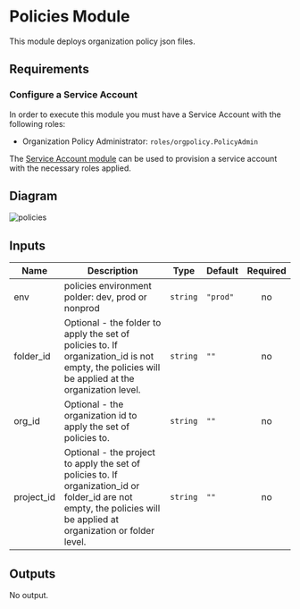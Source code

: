 # Policies Module

This module deploys organization policy json files.

## Requirements

### Configure a Service Account

In order to execute this module you must have a Service Account with the following roles:

- Organization Policy Administrator: `roles/orgpolicy.PolicyAdmin`

The [Service Account module](../service_account) can be used to provision a service account with the necessary roles applied.

## Diagram

![policies](https://user-images.githubusercontent.com/89442747/149098535-498d3264-c116-4d9f-95c6-b639eb8f2e5a.png)

<!-- BEGINNING OF PRE-COMMIT-TERRAFORM DOCS HOOK -->
## Inputs

| Name | Description | Type | Default | Required |
|------|-------------|------|---------|:--------:|
| env | policies environment polder: dev, prod or nonprod | `string` | `"prod"` | no |
| folder\_id | Optional - the folder to apply the set of policies to. If organization\_id is not empty, the policies will be applied at the organization level. | `string` | `""` | no |
| org\_id | Optional - the organization id to apply the set of policies to. | `string` | `""` | no |
| project\_id | Optional - the project to apply the set of policies to. If organization\_id or folder\_id are not empty, the policies will be applied at organization or folder level. | `string` | `""` | no |

## Outputs

No output.

<!-- END OF PRE-COMMIT-TERRAFORM DOCS HOOK -->
